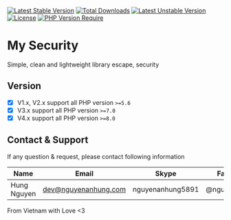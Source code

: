 [![Latest Stable Version](http://poser.pugx.org/nguyenanhung/security/v)](https://packagist.org/packages/nguyenanhung/security) [![Total Downloads](http://poser.pugx.org/nguyenanhung/security/downloads)](https://packagist.org/packages/nguyenanhung/security) [![Latest Unstable Version](http://poser.pugx.org/nguyenanhung/security/v/unstable)](https://packagist.org/packages/nguyenanhung/security) [![License](http://poser.pugx.org/nguyenanhung/security/license)](https://packagist.org/packages/nguyenanhung/security) [![PHP Version Require](http://poser.pugx.org/nguyenanhung/security/require/php)](https://packagist.org/packages/nguyenanhung/security)

# My Security

Simple, clean and lightweight library escape, security

## Version

- [x] V1.x, V2.x support all PHP version `>=5.6`
- [x] V3.x support all PHP version `>=7.0`
- [x] V4.x support all PHP version `>=8.0`

## Contact & Support

If any question & request, please contact following information

| Name        | Email                | Skype            | Facebook      |
|-------------|----------------------|------------------|---------------|
| Hung Nguyen | dev@nguyenanhung.com | nguyenanhung5891 | @nguyenanhung |

From Vietnam with Love <3
